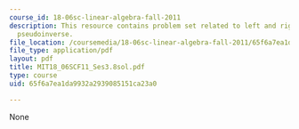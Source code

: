 ```yaml
---
course_id: 18-06sc-linear-algebra-fall-2011
description: This resource contains problem set related to left and right inverses;
  pseudoinverse.
file_location: /coursemedia/18-06sc-linear-algebra-fall-2011/65f6a7ea1da9932a2939085151ca23a0_MIT18_06SCF11_Ses3.8sol.pdf
file_type: application/pdf
layout: pdf
title: MIT18_06SCF11_Ses3.8sol.pdf
type: course
uid: 65f6a7ea1da9932a2939085151ca23a0

---
```

None